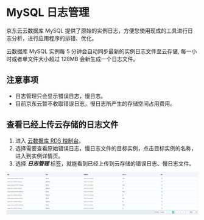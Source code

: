 # MySQL 日志管理
京东云云数据库 MySQL 提供了原始的实例日志，方便您使用现成的工具进行日志分析，进行应用程序的排错、优化。

云数据库 MySQL 实例每 5 分钟会自动同步最新的实例日志文件至云存储, 每一小时或者单文件大小超过 128MB 会新生成一个日志文件。

## 注意事项
* 日志管理只会显示错误日志，慢日志。
* 目前京东云暂不收取错误日志，慢日志所产生的存储空间占用费用。

## 查看已经上传云存储的日志文件
1. 进入 [云数据库 RDS 控制台](https://rds-console.jdcloud.com/database)。
2. 选择需要查看原始错误日志，慢日志文件的目标实例，点击目标实例的名称，进入到实例详情页。
3. 选择 ***日志管理*** 标签，就能看到已经上传到云存储的错误日志、慢日志文件。

![截图](../../../../../../image/RDS/log-manager.jpg)

